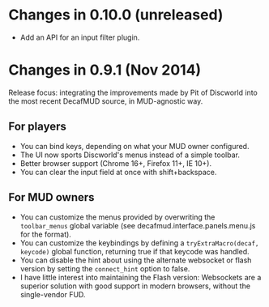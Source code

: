# Changes in 0.10.0 (unreleased)

- Add an API for an input filter plugin.

# Changes in 0.9.1 (Nov 2014)

Release focus: integrating the improvements made by Pit of Discworld into the
most recent DecafMUD source, in MUD-agnostic way.

## For players

- You can bind keys, depending on what your MUD owner configured.
- The UI now sports Discworld's menus instead of a simple toolbar.
- Better browser support (Chrome 16+, Firefox 11+, IE 10+).
- You can clear the input field at once with shift+backspace.

## For MUD owners

- You can customize the menus provided by overwriting the `toolbar_menus`
  global variable (see decafmud.interface.panels.menu.js for the format).
- You can customize the keybindings by defining a `tryExtraMacro(decaf,
  keycode)` global function, returning true if that keycode was handled.
- You can disable the hint about using the alternate websocket or flash version
  by setting the `connect_hint` option to false.
- I have little interest into maintaining the Flash version: Websockets are a
  superior solution with good support in modern browsers, without the
  single-vendor FUD.

